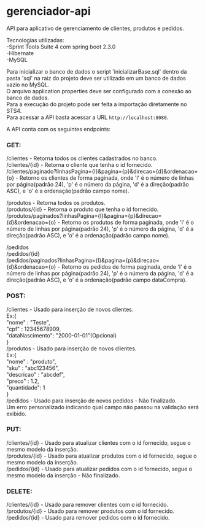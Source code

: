 # gerenciador-api

API para aplicativo de gerenciamento de clientes, produtos e pedidos.

Tecnologias utilizadas:\
-Sprint Tools Suite 4 com spring boot 2.3.0\
-Hibernate\
-MySQL

Para inicializar o banco de dados o script 'inicializarBase.sql' dentro da pasta 'sql' na raiz do projeto deve ser utilizado em um banco de dados vazio no MySQL.\
O arquivo application.properties deve ser configurado com a conexão ao banco de dados.\
Para a execução do projeto pode ser feita a importação diretamente no STS4.\
Para acessar a API basta acessar a URL `http://localhost:8080`.

A API conta com os seguintes endpoints:

### GET:
  /clientes - Retorna todos os clientes cadastrados no banco.\
  /clientes/{id} - Retorna o cliente que tenha o id fornecido.\
  /clientes/paginado?linhasPagina={l}&pagina={p}&direcao={d}&ordenacao={o} - Retorno os clientes de forma paginada, onde 'l' é o número de linhas por página(padrão 24), 'p' é o número da página, 'd' é a direção(padrão ASC), e 'o' é a ordenação(padrão campo nome).
  
  /produtos - Retorna todos os produtos.\
  /produtos/{id} - Retorna o produto que tenha o id fornecido.\
  /produtos/paginados?linhasPagina={l}&pagina={p}&direcao={d}&ordenacao={o} - Retorno os produtos de forma paginada, onde 'l' é o número de linhas por página(padrão 24), 'p' é o número da página, 'd' é a direção(padrão ASC), e 'o' é a ordenação(padrão campo nome).
  
  /pedidos\
  /pedidos/{id}\
  /pedidos/paginados?linhasPagina={l}&pagina={p}&direcao={d}&ordenacao={o} - Retorno os pedidos de forma paginada, onde 'l' é o número de linhas por página(padrão 24), 'p' é o número da página, 'd' é a direção(padrão ASC), e 'o' é a ordenação(padrão campo dataCompra).
  
### POST:
  /clientes - Usado para inserção de novos clientes.\
  Ex:{\
        "nome" : "Teste",\
        "cpf" : 12345678909,\
        "dataNascimento": "2000-01-01"(Opcional)\
      }\
  /produtos - Usado para inserção de novos clientes.\
  Ex:{\
	      "nome" : "produto",\
	      "sku" : "abc123456",\
	      "descricao" : "abcdef",\
	      "preco" : 1.2,\
	      "quantidade": 1\
      }\
  /pedidos - Usado para inserção de novos pedidos - Não finalizado.\
  Um erro personalizado indicando qual campo não passou na validação será exibido.
  
### PUT:
  /clientes/{id} - Usado para atualizar clientes com o id fornecido, segue o mesmo modelo da inserção.\
  /produtos/{id} - Usado para atualizar produtos com o id fornecido, segue o mesmo modelo da inserção.\
  /pedidos/{id} - Usado para atualizar pedidos com o id fornecido, segue o mesmo modelo da inserção - Não finalizado.
  
### DELETE:
  /clientes/{id} - Usado para remover clientes com o id fornecido.\
  /produtos/{id} - Usado para remover produtos com o id fornecido.\
  /pedidos/{id} - Usado para remover pedidos com o id fornecido.
